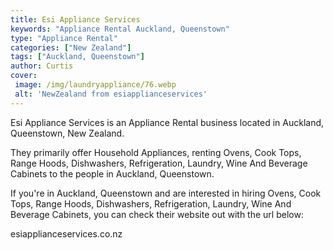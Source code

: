 ```yaml
---
title: Esi Appliance Services
keywords: "Appliance Rental Auckland, Queenstown"
type: "Appliance Rental"
categories: ["New Zealand"]
tags: ["Auckland, Queenstown"]
author: Curtis
cover:
 image: /img/laundryappliance/76.webp
 alt: 'NewZealand from esiapplianceservices'
---
```


Esi Appliance Services is an Appliance Rental business located in Auckland, Queenstown, New Zealand. 

They primarily offer Household Appliances, renting Ovens, Cook Tops, Range Hoods, Dishwashers, Refrigeration, Laundry, Wine And Beverage Cabinets to the people in Auckland, Queenstown.

If you're in Auckland, Queenstown and are interested in hiring Ovens, Cook Tops, Range Hoods, Dishwashers, Refrigeration, Laundry, Wine And Beverage Cabinets, you can check their website out with the url below: 

esiapplianceservices.co.nz
